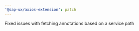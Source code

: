 ```yaml
---
'@sap-ux/axios-extension': patch
---
```


Fixed issues with fetching annotations based on a service path
